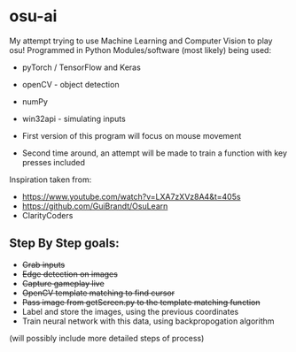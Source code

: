 # osu-ai
My attempt trying to use Machine Learning and Computer Vision to play osu!
Programmed in Python
Modules/software (most likely) being used:
* pyTorch / TensorFlow and Keras
* openCV - object detection
* numPy
* win32api - simulating inputs

* First version of this program will focus on mouse movement
* Second time around, an attempt will be made to train a function with key presses included


Inspiration taken from:
* https://www.youtube.com/watch?v=LXA7zXVz8A4&t=405s 
* https://github.com/GuiBrandt/OsuLearn
* ClarityCoders

## Step By Step goals:
* <s>Grab inputs</s>
* <s>Edge detection on images</s>
* <s>Capture gameplay live</s>
* <s>OpenCV template matching to find cursor</s>
* <s>Pass image from getScreen.py to the template matching function </s>
* Label and store the images, using the previous coordinates
* Train neural network with this data, using backpropogation algorithm


(will possibly include more detailed steps of process)

